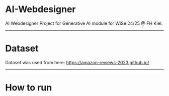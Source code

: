 # AI-Webdesigner
AI Webdesigner Project for Generative AI module for WiSe 24/25 @ FH Kiel.

---

# Dataset
Dataset was used from here: https://amazon-reviews-2023.github.io/

---

# How to run

